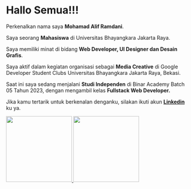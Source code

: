 # Hallo Semua!!!

Perkenalkan nama saya **Mohamad Alif Ramdani**.

Saya seorang **Mahasiswa** di Universitas Bhayangkara Jakarta Raya.

Saya memiliki minat di bidang **Web Developer, UI Designer dan Desain Grafis**.

Saya aktif dalam kegiatan organisasi sebagai **Media Creative** di Google Developer Student Clubs Universitas Bhayangkara Jakarta Raya, Bekasi.

Saat ini saya sedang menjalani **Studi Independen** di Binar Academy Batch 05 Tahun 2023, dengan mengambil kelas **Fullstack Web Developer.**

Jika kamu tertarik untuk berkenalan denganku, silakan ikuti akun **[Linkedin](https://www.linkedin.com/in/mohamad-alif-ramdani-065857265/)** ku ya.

<p align="left">
<a href="https://github.com/alipramdhani">
  <img height="180em" src="https://github-readme-stats-eight-theta.vercel.app/api?username=alipramdhani&show_icons=true&theme=algolia&include_all_commits=true&count_private=true"/>
  <img height="180em" src="https://github-readme-stats-eight-theta.vercel.app/api/top-langs/?username=alipramdhani&layout=compact&langs_count=8&theme=algolia"/>
</a>
</p>
